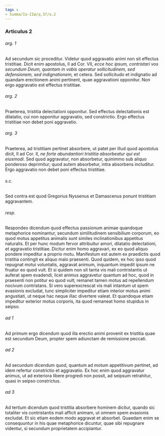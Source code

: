 ```yaml
---
tags : 
- Summa/Ia-IIæ/q.37/a.2
---
```


### Articulus 2

###### arg. 1
Ad secundum sic proceditur. Videtur quod aggravatio animi non sit effectus tristitiae. Dicit enim apostolus, II ad Cor. VII, *ecce hoc ipsum, contristari vos secundum Deum, quantam in vobis operatur sollicitudinem, sed defensionem, sed indignationem,* et cetera. Sed sollicitudo et indignatio ad quandam erectionem animi pertinent, quae aggravationi opponitur. Non ergo aggravatio est effectus tristitiae.

###### arg. 2
Praeterea, tristitia delectationi opponitur. Sed effectus delectationis est dilatatio, cui non opponitur aggravatio, sed constrictio. Ergo effectus tristitiae non debet poni aggravatio.

###### arg. 3
Praeterea, ad tristitiam pertinet absorbere, ut patet per illud quod apostolus dicit, II ad Cor. II, *ne forte abundantiori tristitia absorbeatur qui est eiusmodi*. Sed quod aggravatur, non absorbetur, quinimmo sub aliquo ponderoso deprimitur; quod autem absorbetur, intra absorbens includitur. Ergo aggravatio non debet poni effectus tristitiae.

###### s.c.
Sed contra est quod Gregorius Nyssenus et Damascenus ponunt tristitiam aggravantem.

###### resp.
Respondeo dicendum quod effectus passionum animae quandoque metaphorice nominantur, secundum similitudinem sensibilium corporum, eo quod motus appetitus animalis sunt similes inclinationibus appetitus naturalis. Et per hunc modum fervor attribuitur amori, dilatatio delectationi, et aggravatio tristitiae. Dicitur enim homo aggravari, ex eo quod aliquo pondere impeditur a proprio motu. Manifestum est autem ex praedictis quod tristitia contingit ex aliquo malo praesenti. Quod quidem, ex hoc ipso quod repugnat motui voluntatis, aggravat animum, inquantum impedit ipsum ne fruatur eo quod vult. Et si quidem non sit tanta vis mali contristantis ut auferat spem evadendi, licet animus aggravetur quantum ad hoc, quod in praesenti non potitur eo quod vult; remanet tamen motus ad repellendum nocivum contristans. Si vero superexcrescat vis mali intantum ut spem evasionis excludat, tunc simpliciter impeditur etiam interior motus animi angustiati, ut neque hac neque illac divertere valeat. Et quandoque etiam impeditur exterior motus corporis, ita quod remaneat homo stupidus in seipso.

###### ad 1
Ad primum ergo dicendum quod illa erectio animi provenit ex tristitia quae est secundum Deum, propter spem adiunctam de remissione peccati.

###### ad 2
Ad secundum dicendum quod, quantum ad motum appetitivum pertinet, ad idem refertur constrictio et aggravatio. Ex hoc enim quod aggravatur animus, ut ad exteriora libere progredi non possit, ad seipsum retrahitur, quasi in seipso constrictus.

###### ad 3
Ad tertium dicendum quod tristitia absorbere hominem dicitur, quando sic totaliter vis contristantis mali afficit animam, ut omnem spem evasionis excludat. Et sic etiam eodem modo aggravat et absorbet. Quaedam enim se consequuntur in his quae metaphorice dicuntur, quae sibi repugnare videntur, si secundum proprietatem accipiantur.

